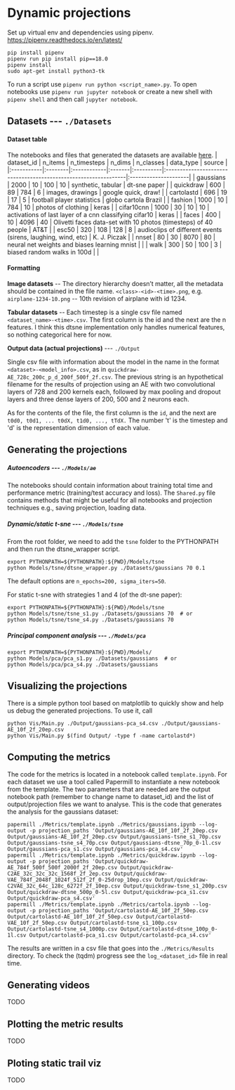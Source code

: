 # Dynamic projections

Set up virtual env and dependencies using pipenv.
https://pipenv.readthedocs.io/en/latest/
```
pip install pipenv
pipenv run pip install pip==18.0
pipenv install
sudo apt-get install python3-tk
```
To run a script use `pipenv run python <script_name>.py`. To open notebooks use `pipenv run jupyter notebook` or create a new shell with `pipenv shell` and then call `jupyter notebook`.

## Datasets ---  `./Datasets`

#### Dataset table
The notebooks and files that generated the datasets are available [here](https://drive.google.com/drive/folders/1MXJK2mqH015pAohuBawVIQeqgB38JAsy?usp=sharing).
| dataset_id | n_items | n_timesteps | n_dims | n_classes | data_type                                                       | source               |
|:-----------|:--------|:------------|:-------|:----------|:----------------------------------------------------------------|:---------------------|
| gaussians  | 2000    | 10          | 100    | 10        | synthetic, tabular                                              | dt-sne paper         |
| quickdraw  | 600     | 89          | 784    | 6         | images, drawings                                                | google quick, draw!  |
| cartolastd | 696     | 19          | 17     | 5         | football player statistics                                      | globo cartola Brazil |
| fashion    | 1000    | 10          | 784    | 10        | photos of clothing                                              | keras                |
| cifar10cnn | 1000    | 30          | 10     | 10        | activations of last layer of a cnn classifying cifar10          | keras                |
| faces      | 400     | 10          | 4096   | 40        | Olivetti faces data-set with 10 photos (timesteps) of 40 people | AT&T                 |
| esc50      | 320     | 108         | 128    | 8         | audioclips of different events (sirens, laughing, wind, etc)    | K. J. Piczak         |
| nnset      | 80      | 30          | 8070   | 80        | neural net weights and biases learning mnist                    |                      |
| walk       | 300     | 50          | 100    | 3         | biased random walks in 100d                                     |                      |

#### Formatting

**Image datasets** -- The directory hierarchy doesn’t matter, all the metadata should be contained in the file name. `<class>-<id>-<time>.png`, e.g. `airplane-1234-10.png` -- 10th revision of airplane with id 1234.

**Tabular datasets** -- Each timestep is a single csv file named `<dataset_name>-<time>.csv`. The first column is the id and the next are the n features. I think this dtsne implementation only handles numerical features, so nothing categorical here for now.

**Output data (actual projections)** --- `./Output`

Single csv file with information about the model in the name in the format `<dataset>-<model_info>.csv`, as in `quickdraw-AE_728c_200c_p_d_200f_500f_2f.csv`. The previous string is an hypothetical filename for the results of projection using an AE with two convolutional layers of 728 and 200 kernels each, followed by max pooling and dropout layers and three dense layers of 200, 500 and 2 neurons each.

As for the contents of the file, the first column is the `id`, and the next are `t0d0, t0d1, ... t0dX, t1d0, ..., tTdX.` The number 't' is the timestep and 'd' is the representation dimension of each value.

## Generating the projections

##### Autoencoders ---  `./Models/ae`
The notebooks should contain information about training total time and performance metric (training/test accuracy and loss). The `Shared.py` file contains methods that might be useful for all notebooks and projection techniques e.g., saving projection, loading data.

##### Dynamic/static t-sne ---  `./Models/tsne`

From the root folder, we need to add the `tsne` folder to the PYTHONPATH and then run the dtsne_wrapper script.
```
export PYTHONPATH=${PYTHONPATH}:${PWD}/Models/tsne
python Models/tsne/dtsne_wrapper.py ./Datasets/gaussians 70 0.1
```
The default options are `n_epochs=200, sigma_iters=50`.

For static t-sne with strategies 1 and 4 (of the dt-sne paper):
```
export PYTHONPATH=${PYTHONPATH}:${PWD}/Models/tsne
python Models/tsne/tsne_s1.py ./Datasets/gaussians 70  # or
python Models/tsne/tsne_s4.py ./Datasets/gaussians 70
```

##### Principal component analysis ---  `./Models/pca`
```
export PYTHONPATH=${PYTHONPATH}:${PWD}/Models/
python Models/pca/pca_s1.py ./Datasets/gaussians  # or
python Models/pca/pca_s4.py ./Datasets/gaussians
```

## Visualizing the projections
There is a simple python tool based on matplotlib to quickly show and help us debug the generated projections. To use it, call
```
python Vis/Main.py ./Output/gaussians-pca_s4.csv ./Output/gaussians-AE_10f_2f_20ep.csv
python Vis/Main.py $(find Output/ -type f -name cartolastd*)
```

## Computing the metrics
The code for the metrics is located in a notebook called `template.ipynb`. For each dataset we use a tool called Papermill to instantiate a new notebook from the template. The two parameters that are needed are the output notebook path (remember to change name to dataset_id) and the list of output/projection files we want to analyse. This is the code that generates the analysis for the gaussians dataset:
```
papermill ./Metrics/template.ipynb ./Metrics/gaussians.ipynb --log-output -p projection_paths 'Output/gaussians-AE_10f_10f_2f_20ep.csv Output/gaussians-AE_10f_2f_20ep.csv Output/gaussians-tsne_s1_70p.csv Output/gaussians-tsne_s4_70p.csv Output/gaussians-dtsne_70p_0-1l.csv Output/gaussians-pca_s1.csv Output/gaussians-pca_s4.csv'
papermill ./Metrics/template.ipynb ./Metrics/quickdraw.ipynb --log-output -p projection_paths 'Output/quickdraw-AE_784f_500f_500f_2000f_2f_20ep.csv Output/quickdraw-C2AE_32c_32c_32c_1568f_2f_2ep.csv Output/quickdraw-VAE_784f_2048f_1024f_512f_2f_0-25drop_10ep.csv Output/quickdraw-C2VAE_32c_64c_128c_6272f_2f_10ep.csv Output/quickdraw-tsne_s1_200p.csv Output/quickdraw-dtsne_500p_0-5l.csv Output/quickdraw-pca_s1.csv Output/quickdraw-pca_s4.csv'
papermill ./Metrics/template.ipynb ./Metrics/cartola.ipynb --log-output -p projection_paths 'Output/cartolastd-AE_10f_2f_50ep.csv Output/cartolastd-AE_10f_10f_2f_50ep.csv Output/cartolastd-VAE_10f_2f_50ep.csv Output/cartolastd-tsne_s1_100p.csv Output/cartolastd-tsne_s4_1000p.csv Output/cartolastd-dtsne_100p_0-1l.csv Output/cartolastd-pca_s1.csv Output/cartolastd-pca_s4.csv'
```
The results are written in a csv file that goes into the `./Metrics/Results` directory.
To check the (tqdm) progress see the `log_<dataset_id>` file in real time.

## Generating videos
TODO

## Plotting the metric results
TODO

## Ploting static trail viz
TODO


[cartola_nb]:   https://github.com/EduardoVernier/dynamic-projection-tests/blob/master/cartola.ipynb
[quickdraw_nb]: https://github.com/EduardoVernier/dynamic-projection-tests/blob/master/GenerateImagesFromPaths.ipynb
[fashion_nb]:   https://github.com/EduardoVernier/dynamic-projection-tests/blob/master/fashion.ipynb
